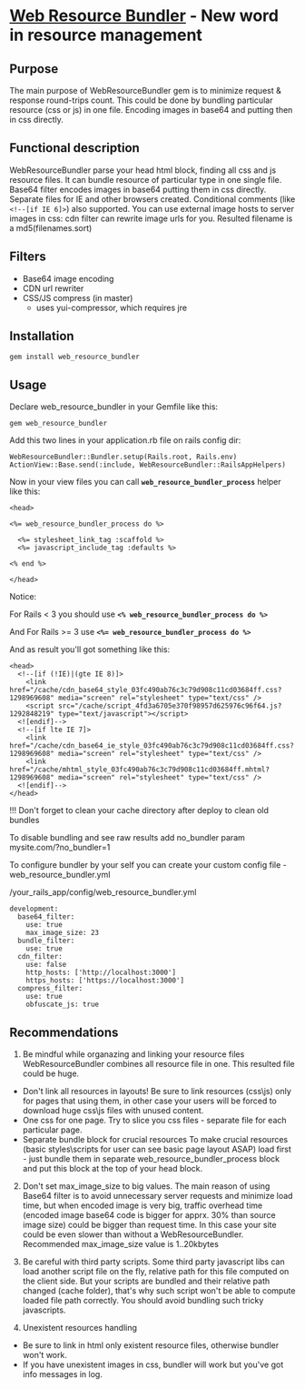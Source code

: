 [Web Resource Bundler](http://wrb.railsware.com/) - New word in resource management
============================================
Purpose
------------------
The main purpose of WebResourceBundler gem is to minimize request & response
round-trips count.  This could be done by bundling particular resource (css or js) in 
one file. Encoding images in base64 and putting then in css directly.

Functional description
----------------------
WebResourceBundler parse your head html block, finding all css and js resource 
files.
It can bundle resource of particular type in one single file. Base64 filter
encodes images in base64 putting them in css directly. Separate files for IE
and other browsers created. Conditional comments (like `<!--[if IE 6]>`) also
supported. You can use external image hosts to server images in css: 
cdn filter can rewrite image urls for you. Resulted filename is a md5(filenames.sort)

Filters
-------

+ Base64 image encoding 
+ CDN url rewriter
+ CSS/JS compress (in master)
  + uses yui-compressor, which requires jre

Installation
---------------------

    gem install web_resource_bundler

Usage
-------------------

Declare web_resource_bundler in your Gemfile like this:

    gem web_resource_bundler

Add this two lines in your application.rb file on rails config dir:

    WebResourceBundler::Bundler.setup(Rails.root, Rails.env)
    ActionView::Base.send(:include, WebResourceBundler::RailsAppHelpers)

Now in your view files you can call **`web_resource_bundler_process`** helper like this:

    <head>

    <%= web_resource_bundler_process do %>

      <%= stylesheet_link_tag :scaffold %>
      <%= javascript_include_tag :defaults %>

    <% end %>

    </head>

Notice:

For Rails < 3
you should use **`<% web_resource_bundler_process do %>`**

And For Rails >= 3
use **`<%= web_resource_bundler_process do %>`**


And as result you'll got something like this:

    <head> 
      <!--[if (!IE)|(gte IE 8)]>
        <link href="/cache/cdn_base64_style_03fc490ab76c3c79d908c11cd03684ff.css?1298969608" media="screen" rel="stylesheet" type="text/css" /> 
        <script src="/cache/script_4fd3a6705e370f98957d625976c96f64.js?1292848219" type="text/javascript"></script>
      <![endif]-->
      <!--[if lte IE 7]>
        <link href="/cache/cdn_base64_ie_style_03fc490ab76c3c79d908c11cd03684ff.css?1298969608" media="screen" rel="stylesheet" type="text/css" />
        <link href="/cache/mhtml_style_03fc490ab76c3c79d908c11cd03684ff.mhtml?1298969608" media="screen" rel="stylesheet" type="text/css" />
      <![endif]-->
    </head>

!!!
Don't forget to clean your cache directory after deploy to clean old bundles

To disable bundling and see raw results add no_bundler param
mysite.com/?no_bundler=1

To configure bundler by your self you can create your custom config file - web_resource_bundler.yml

/your_rails_app/config/web_resource_bundler.yml

    development:
      base64_filter:
        use: true
        max_image_size: 23
      bundle_filter:
        use: true
      cdn_filter:
        use: false
        http_hosts: ['http://localhost:3000']
        https_hosts: ['https://localhost:3000']
      compress_filter:
        use: true
        obfuscate_js: true

Recommendations
--------------------

1. Be mindful while organazing and linking your resource files 
WebResourceBundler combines all resource file in one. This resulted file could be huge.

  * Don't link all resources in layouts!
    Be sure to link resources (css\js) only for pages that using them, in other case your users will be forced
    to download huge css\js files with unused content.
  * One css for one page.
    Try to slice you css files - separate file for each particular page.
  * Separate bundle block for crucial resources
    To make crucial resources (basic styles\scripts for user can see basic page layout ASAP) load first - just bundle them in separate web_resource_bundler_process block and put this block at the top of your head block. 

2. Don't set max_image_size to big values. 
The main reason of using Base64 filter is to avoid unnecessary server requests and minimize load time,
but when encoded image is very big, traffic overhead time (encoded image base64 code is bigger for apprx. 30% than source image size) could be bigger than request time. In this case your site could be even slower than without a WebResourceBundler.
Recommended max_image_size value is 1..20kbytes

3. Be careful with third party scripts.
Some third party javascript libs can load another script file on the fly, relative path for this file computed
on the client side. But your scripts are bundled and their relative path changed (cache folder), that's why such script
won't be able to compute loaded file path correctly. You should avoid bundling such tricky javascripts.

4. Unexistent resources handling 

  * Be sure to link in html only existent resource files, otherwise bundler won't work.
  * If you have unexistent images in css, bundler will work but you've got info messages in log.
